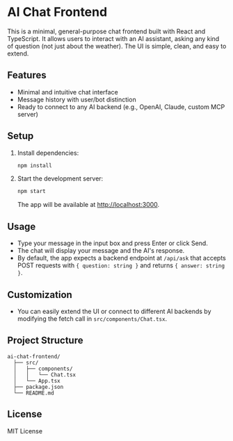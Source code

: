 # AI Chat Frontend

This is a minimal, general-purpose chat frontend built with React and TypeScript. It allows users to interact with an AI assistant, asking any kind of question (not just about the weather). The UI is simple, clean, and easy to extend.

## Features

- Minimal and intuitive chat interface
- Message history with user/bot distinction
- Ready to connect to any AI backend (e.g., OpenAI, Claude, custom MCP server)

## Setup

1. Install dependencies:

   ```sh
   npm install
   ```

2. Start the development server:
   ```sh
   npm start
   ```
   The app will be available at [http://localhost:3000](http://localhost:3000).

## Usage

- Type your message in the input box and press Enter or click Send.
- The chat will display your message and the AI's response.
- By default, the app expects a backend endpoint at `/api/ask` that accepts POST requests with `{ question: string }` and returns `{ answer: string }`.

## Customization

- You can easily extend the UI or connect to different AI backends by modifying the fetch call in `src/components/Chat.tsx`.

## Project Structure

```
ai-chat-frontend/
  ├── src/
  │   ├── components/
  │   │   └── Chat.tsx
  │   └── App.tsx
  ├── package.json
  └── README.md
```

## License

MIT License
